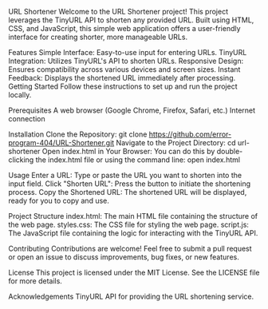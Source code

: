 URL Shortener
Welcome to the URL Shortener project! This project leverages the TinyURL API to shorten any provided URL. Built using HTML, CSS, and JavaScript, this simple web application offers a user-friendly interface for creating shorter, more manageable URLs.

Features
Simple Interface: Easy-to-use input for entering URLs.
TinyURL Integration: Utilizes TinyURL's API to shorten URLs.
Responsive Design: Ensures compatibility across various devices and screen sizes.
Instant Feedback: Displays the shortened URL immediately after processing.
Getting Started
Follow these instructions to set up and run the project locally.

Prerequisites
A web browser (Google Chrome, Firefox, Safari, etc.)
Internet connection

Installation
Clone the Repository:
git clone https://github.com/error-program-404/URL-Shortener.git
Navigate to the Project Directory:
cd url-shortener
Open index.html in Your Browser:
You can do this by double-clicking the index.html file or using the command line:
open index.html

Usage
Enter a URL: Type or paste the URL you want to shorten into the input field.
Click "Shorten URL": Press the button to initiate the shortening process.
Copy the Shortened URL: The shortened URL will be displayed, ready for you to copy and use.

Project Structure
index.html: The main HTML file containing the structure of the web page.
styles.css: The CSS file for styling the web page.
script.js: The JavaScript file containing the logic for interacting with the TinyURL API.

Contributing
Contributions are welcome! Feel free to submit a pull request or open an issue to discuss improvements, bug fixes, or new features.

License
This project is licensed under the MIT License. See the LICENSE file for more details.

Acknowledgements
TinyURL API for providing the URL shortening service.
